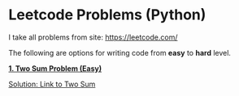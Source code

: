 # Leetcode Problems (Python)

I take all problems from site: https://leetcode.com/

The following are options for writing code from **easy** to **hard** level.

**[1. Two Sum Problem (Easy)](https://leetcode.com/problems/two-sum/)**

[Solution: Link to Two Sum](https://github.com/prosimpleee/data_engineering_/blob/main/Leetcode/Two_Sum_Leetcode.py)
